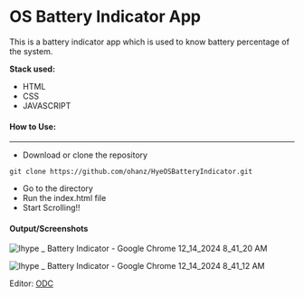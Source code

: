 # OS Battery Indicator App

This is a battery indicator app which is used to know battery percentage of the system.

**Stack used:**

- HTML
- CSS
- JAVASCRIPT

#### How to Use:

---

- Download or clone the repository

```
git clone https://github.com/ohanz/HyeOSBatteryIndicator.git
```

- Go to the directory
- Run the index.html file
- Start Scrolling!!

#### Output/Screenshots

![Ihype _ Battery Indicator - Google Chrome 12_14_2024 8_41_20 AM](https://github.com/user-attachments/assets/492e5873-3e50-4302-a9d4-5d829bde0412)


![Ihype _ Battery Indicator - Google Chrome 12_14_2024 8_41_12 AM](https://github.com/user-attachments/assets/1ee61cc8-58fd-42df-ad42-48cded3cbadc)


Editor: <a href="https://github.com/ohanz">ODC</a>

